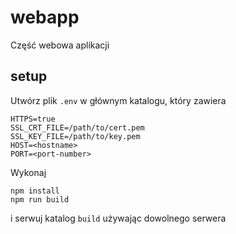 # webapp

Część webowa aplikacji

## setup

Utwórz plik `.env` w głównym katalogu, który zawiera
```
HTTPS=true 
SSL_CRT_FILE=/path/to/cert.pem 
SSL_KEY_FILE=/path/to/key.pem
HOST=<hostname>
PORT=<port-number>
```
Wykonaj
```
npm install
npm run build
```
i serwuj katalog `build` używając dowolnego serwera
